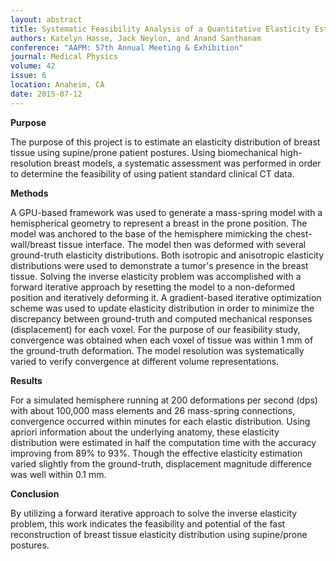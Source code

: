 ```yaml
---
layout: abstract
title: Systematic Feasibility Analysis of a Quantitative Elasticity Estimation for Breast Anatomy Using Supine/Prone Model Postures
authors: Katelyn Hasse, Jack Neylon, and Anand Santhanam
conference: "AAPM: 57th Annual Meeting & Exhibition"
journal: Medical Physics
volume: 42
issue: 6
location: Anaheim, CA
date: 2015-07-12
---
```

**Purpose**

The purpose of this project is to estimate an elasticity distribution of breast tissue using supine/prone patient postures. Using biomechanical high-resolution breast models, a systematic assessment was performed in order to determine the feasibility of using patient standard clinical CT data. 

**Methods**

A GPU-based framework was used to generate a mass-spring model with a hemispherical geometry to represent a breast in the prone position. The model was anchored to the base of the hemisphere mimicking the chest-wall/breast tissue interface. The model then was deformed with several ground-truth elasticity distributions. Both isotropic and anisotropic elasticity distributions were used to demonstrate a tumor's presence in the breast tissue. Solving the inverse elasticity problem was accomplished with a forward iterative approach by resetting the model to a non-deformed position and iteratively deforming it. A gradient-based iterative optimization scheme was used to update elasticity distribution in order to minimize the discrepancy between ground-truth and computed mechanical responses (displacement) for each voxel. For the purpose of our feasibility study, convergence was obtained when each voxel of tissue was within 1 mm of the ground-truth deformation. The model resolution was systematically varied to verify convergence at different volume representations.

**Results**

For a simulated hemisphere running at 200 deformations per second (dps) with about 100,000 mass elements and 26 mass-spring connections, convergence occurred within minutes for each elastic distribution. Using apriori information about the underlying anatomy, these elasticity distribution were estimated in half the computation time with the accuracy improving from 89% to 93%. Though the effective elasticity estimation varied slightly from the ground-truth, displacement magnitude difference was well within 0.1 mm.

**Conclusion**

By utilizing a forward iterative approach to solve the inverse elasticity problem, this work indicates the feasibility and potential of the fast reconstruction of breast tissue elasticity distribution using supine/prone postures. 

